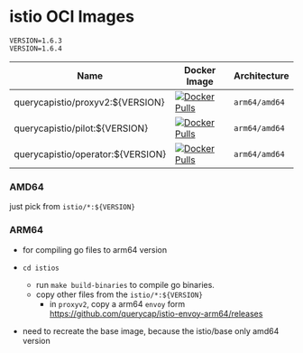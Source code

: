 # istio OCI Images 

```
VERSION=1.6.3
VERSION=1.6.4
```

| Name | Docker Image | Architecture | 
|------|--------------|--------------|
| querycapistio/proxyv2:${VERSION} | [![Docker Pulls](https://img.shields.io/docker/pulls/querycapistio/proxyv2)](https://hub.docker.com/r/querycapistio/proxyv2) | `arm64/amd64` | 
| querycapistio/pilot:${VERSION} | [![Docker Pulls](https://img.shields.io/docker/pulls/querycapistio/pilot)](https://hub.docker.com/r/querycapistio/pilot) | `arm64/amd64` |
| querycapistio/operator:${VERSION} | [![Docker Pulls](https://img.shields.io/docker/pulls/querycapistio/operator)](https://hub.docker.com/r/querycapistio/operator) | `arm64/amd64` |

### AMD64 

just pick from `istio/*:${VERSION}`

### ARM64

 * for compiling go files to arm64 version
 
 * `cd istios`
    * run `make build-binaries` to compile go binaries.
    * copy other files from the `istio/*:${VERSION}`
        * in `proxyv2`, copy a arm64 `envoy` form <https://github.com/querycap/istio-envoy-arm64/releases>
 
 * need to recreate the base image, because the istio/base only amd64 version